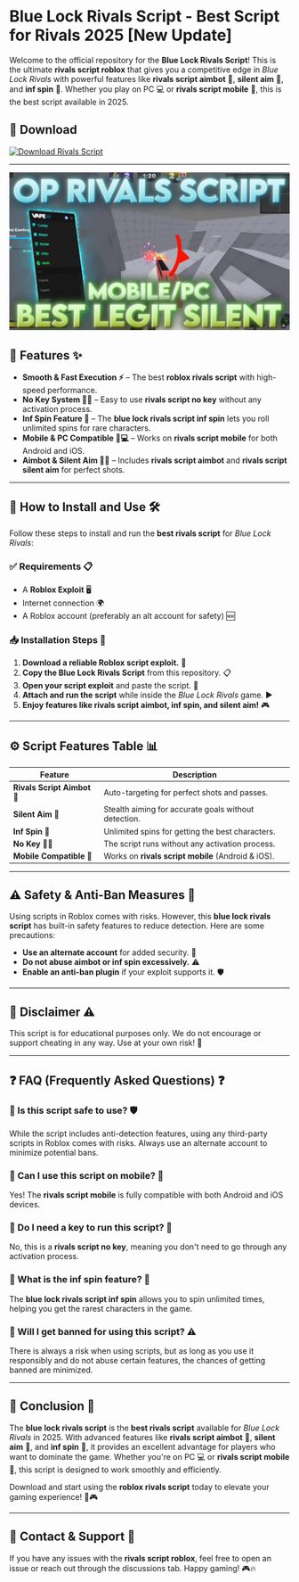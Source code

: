 # Blue Lock Rivals Script - Best Script for Rivals 2025 [New Update]

Welcome to the official repository for the **Blue Lock Rivals Script**! This is the ultimate **rivals script roblox** that gives you a competitive edge in *Blue Lock Rivals* with powerful features like **rivals script aimbot** 🎯, **silent aim** 🔕, and **inf spin** 🔄. Whether you play on PC 💻 or **rivals script mobile** 📱, this is the best script available in 2025.

## 🚀 Download
[![Download Rivals Script](https://img.shields.io/badge/Download-Rivals%20Script-blue?style=for-the-badge)](#)

---

![Banner](/assets/rivals.jpg)

## 📌 Features ✨
- **Smooth & Fast Execution ⚡** – The best **roblox rivals script** with high-speed performance.
- **No Key System 🔑❌** – Easy to use **rivals script no key** without any activation process.
- **Inf Spin Feature 🔄** – The **blue lock rivals script inf spin** lets you roll unlimited spins for rare characters.
- **Mobile & PC Compatible 📱💻** – Works on **rivals script mobile** for both Android and iOS.
- **Aimbot & Silent Aim 🎯🔕** – Includes **rivals script aimbot** and **rivals script silent aim** for perfect shots.

---

## 🔧 How to Install and Use 🛠️
Follow these steps to install and run the **best rivals script** for *Blue Lock Rivals*:

### ✅ Requirements 📋
- A **Roblox Exploit** 🖥️
- Internet connection 🌍
- A Roblox account (preferably an alt account for safety) 🆕

### 📥 Installation Steps 📌
1. **Download a reliable Roblox script exploit.** 🔽
2. **Copy the Blue Lock Rivals Script** from this repository. 📋
3. **Open your script exploit** and paste the script. 📝
4. **Attach and run the script** while inside the *Blue Lock Rivals* game. ▶️
5. **Enjoy features like rivals script aimbot, inf spin, and silent aim!** 🎮

---

## ⚙️ Script Features Table 📊
| Feature | Description |
|---------|-------------|
| **Rivals Script Aimbot 🎯** | Auto-targeting for perfect shots and passes. |
| **Silent Aim 🔕** | Stealth aiming for accurate goals without detection. |
| **Inf Spin 🔄** | Unlimited spins for getting the best characters. |
| **No Key 🔑❌** | The script runs without any activation process. |
| **Mobile Compatible 📱** | Works on **rivals script mobile** (Android & iOS). |

---

## ⚠️ Safety & Anti-Ban Measures 🚨
Using scripts in Roblox comes with risks. However, this **blue lock rivals script** has built-in safety features to reduce detection. Here are some precautions:
- **Use an alternate account** for added security. 🔄
- **Do not abuse aimbot or inf spin excessively.** ⚠️
- **Enable an anti-ban plugin** if your exploit supports it. 🛡️

---

## 📜 Disclaimer ⚠️
This script is for educational purposes only. We do not encourage or support cheating in any way. Use at your own risk! 🚧

---

## ❓ FAQ (Frequently Asked Questions) ❓

### 🔹 Is this script safe to use? 🛡️
While the script includes anti-detection features, using any third-party scripts in Roblox comes with risks. Always use an alternate account to minimize potential bans.

### 🔹 Can I use this script on mobile? 📱
Yes! The **rivals script mobile** is fully compatible with both Android and iOS devices.

### 🔹 Do I need a key to run this script? 🔑
No, this is a **rivals script no key**, meaning you don't need to go through any activation process.

### 🔹 What is the inf spin feature? 🔄
The **blue lock rivals script inf spin** allows you to spin unlimited times, helping you get the rarest characters in the game.

### 🔹 Will I get banned for using this script? ⚠️
There is always a risk when using scripts, but as long as you use it responsibly and do not abuse certain features, the chances of getting banned are minimized.

---

## 🏁 Conclusion 🎯
The **blue lock rivals script** is the **best rivals script** available for *Blue Lock Rivals* in 2025. With advanced features like **rivals script aimbot** 🎯, **silent aim** 🔕, and **inf spin** 🔄, it provides an excellent advantage for players who want to dominate the game. Whether you're on PC 💻 or **rivals script mobile** 📱, this script is designed to work smoothly and efficiently. 

Download and start using the **roblox rivals script** today to elevate your gaming experience! 🚀🎮

---

## 📩 Contact & Support 📨
If you have any issues with the **rivals script roblox**, feel free to open an issue or reach out through the discussions tab. Happy gaming! 🎮🔥
